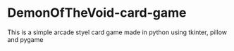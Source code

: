 # DemonOfTheVoid-card-game
This is a simple arcade styel card game made in python using tkinter, pillow and pygame
